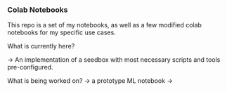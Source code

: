 ### Colab Notebooks

This repo is a set of my notebooks, as well as a few modified colab notebooks for my specific use cases.

What is currently here?

-> An implementation of a seedbox with most necessary scripts and tools pre-configured.


What is being worked on?
-> a prototype ML notebook
-> 
